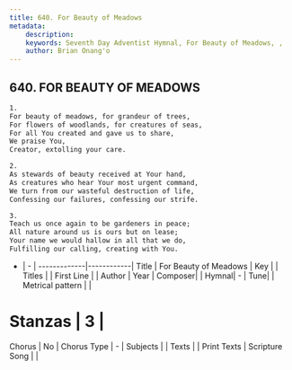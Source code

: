 ```yaml
---
title: 640. For Beauty of Meadows
metadata:
    description: 
    keywords: Seventh Day Adventist Hymnal, For Beauty of Meadows, , 
    author: Brian Onang'o
---
```



## 640. FOR BEAUTY OF MEADOWS

```txt
1.
For beauty of meadows, for grandeur of trees,
For flowers of woodlands, for creatures of seas,
For all You created and gave us to share,
We praise You,
Creator, extolling your care.

2.
As stewards of beauty received at Your hand,
As creatures who hear Your most urgent command,
We turn from our wasteful destruction of life,
Confessing our failures, confessing our strife.

3.
Teach us once again to be gardeners in peace;
All nature around us is ours but on lease;
Your name we would hallow in all that we do,
Fulfilling our calling, creating with You.
```

- |   -  |
-------------|------------|
Title | For Beauty of Meadows |
Key |  |
Titles |  |
First Line |  |
Author | 
Year | 
Composer|  |
Hymnal|  - |
Tune|  |
Metrical pattern | |
# Stanzas | 3 |
Chorus | No |
Chorus Type | - |
Subjects |  |
Texts |  |
Print Texts | 
Scripture Song |  |
  
